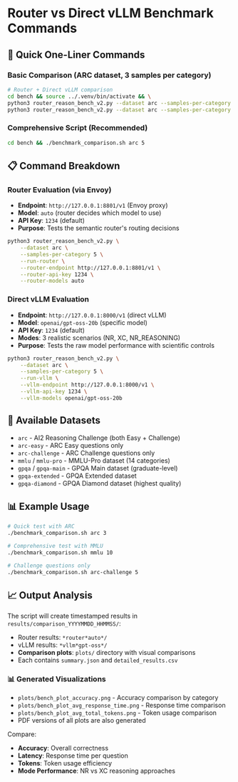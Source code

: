# Router vs Direct vLLM Benchmark Commands

## 🚀 Quick One-Liner Commands

### Basic Comparison (ARC dataset, 3 samples per category)
```bash
# Router + Direct vLLM comparison
cd bench && source ../.venv/bin/activate && \
python3 router_reason_bench_v2.py --dataset arc --samples-per-category 3 --run-router --router-models auto --output-dir results/router_test && \
python3 router_reason_bench_v2.py --dataset arc --samples-per-category 3 --run-vllm --vllm-endpoint http://127.0.0.1:8000/v1 --vllm-models openai/gpt-oss-20b --vllm-exec-modes NR XC --output-dir results/vllm_test
```

### Comprehensive Script (Recommended)
```bash
cd bench && ./benchmark_comparison.sh arc 5
```

## 📋 Command Breakdown

### Router Evaluation (via Envoy)
- **Endpoint**: `http://127.0.0.1:8801/v1` (Envoy proxy)
- **Model**: `auto` (router decides which model to use)
- **API Key**: `1234` (default)
- **Purpose**: Tests the semantic router's routing decisions

```bash
python3 router_reason_bench_v2.py \
    --dataset arc \
    --samples-per-category 5 \
    --run-router \
    --router-endpoint http://127.0.0.1:8801/v1 \
    --router-api-key 1234 \
    --router-models auto
```

### Direct vLLM Evaluation
- **Endpoint**: `http://127.0.0.1:8000/v1` (direct vLLM)
- **Model**: `openai/gpt-oss-20b` (specific model)
- **API Key**: `1234` (default)
- **Modes**: 3 realistic scenarios (NR, XC, NR_REASONING)
- **Purpose**: Tests the raw model performance with scientific controls

```bash
python3 router_reason_bench_v2.py \
    --dataset arc \
    --samples-per-category 5 \
    --run-vllm \
    --vllm-endpoint http://127.0.0.1:8000/v1 \
    --vllm-api-key 1234 \
    --vllm-models openai/gpt-oss-20b
```

## 🎯 Available Datasets

- `arc` - AI2 Reasoning Challenge (both Easy + Challenge)
- `arc-easy` - ARC Easy questions only
- `arc-challenge` - ARC Challenge questions only  
- `mmlu` / `mmlu-pro` - MMLU-Pro dataset (14 categories)
- `gpqa` / `gpqa-main` - GPQA Main dataset (graduate-level)
- `gpqa-extended` - GPQA Extended dataset
- `gpqa-diamond` - GPQA Diamond dataset (highest quality)

## 📊 Example Usage

```bash
# Quick test with ARC
./benchmark_comparison.sh arc 3

# Comprehensive test with MMLU
./benchmark_comparison.sh mmlu 10

# Challenge questions only
./benchmark_comparison.sh arc-challenge 5
```

## 📈 Output Analysis

The script will create timestamped results in `results/comparison_YYYYMMDD_HHMMSS/`:
- Router results: `*router*auto*/`
- vLLM results: `*vllm*gpt-oss*/`
- **Comparison plots**: `plots/` directory with visual comparisons
- Each contains `summary.json` and `detailed_results.csv`

### 📊 Generated Visualizations
- `plots/bench_plot_accuracy.png` - Accuracy comparison by category
- `plots/bench_plot_avg_response_time.png` - Response time comparison
- `plots/bench_plot_avg_total_tokens.png` - Token usage comparison
- PDF versions of all plots are also generated

Compare:
- **Accuracy**: Overall correctness
- **Latency**: Response time per question
- **Tokens**: Token usage efficiency
- **Mode Performance**: NR vs XC reasoning approaches
